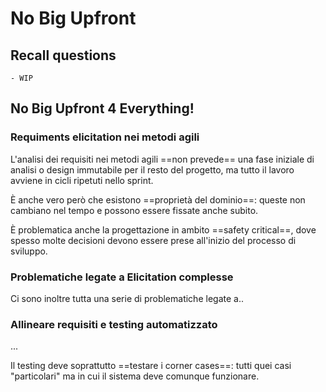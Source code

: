 # No Big Upfront 

## Recall questions
    - WIP

## No Big Upfront 4 Everything!

### Requiments elicitation nei metodi agili

L'analisi dei requisiti nei metodi agili ==non prevede== una fase iniziale di analisi o design immutabile per il resto del progetto, ma tutto il lavoro avviene in cicli ripetuti nello sprint.

È anche vero però che esistono ==proprietà del dominio==: queste non cambiano nel tempo e possono essere fissate anche subito.

È problematica anche la progettazione in ambito ==safety critical==, dove spesso molte decisioni devono essere prese all'inizio del processo di sviluppo.

### Problematiche legate a Elicitation complesse  
Ci sono inoltre tutta una serie di problematiche legate a..

### Allineare requisiti e testing automatizzato

...

Il testing deve soprattutto ==testare i corner cases==: tutti quei casi "particolari" ma in cui il sistema deve comunque funzionare.